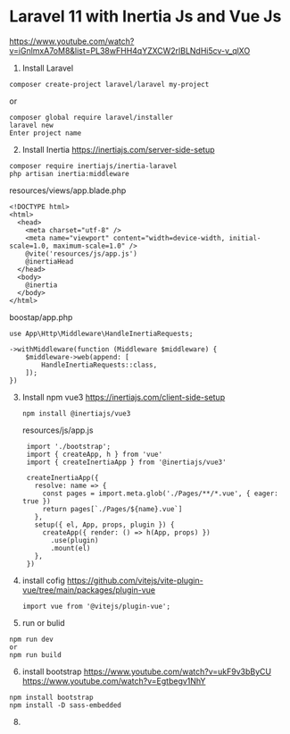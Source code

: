 # Laravel 11 with Inertia Js and Vue Js
https://www.youtube.com/watch?v=iGnlmxA7oM8&list=PL38wFHH4qYZXCW2rlBLNdHi5cv-v_qlXO


1. Install Laravel
  ```
  composer create-project laravel/laravel my-project
  ```
  or
  ```
  composer global require laravel/installer
  laravel new
  Enter project name
  ```

2. Install Inertia
  https://inertiajs.com/server-side-setup
  ```
  composer require inertiajs/inertia-laravel
  php artisan inertia:middleware
  ```

  resources/views/app.blade.php
  ```
  <!DOCTYPE html>
  <html>
    <head>
      <meta charset="utf-8" />
      <meta name="viewport" content="width=device-width, initial-scale=1.0, maximum-scale=1.0" />
      @vite('resources/js/app.js')
      @inertiaHead
    </head>
    <body>
      @inertia
    </body>
  </html>
  ```

  boostap/app.php
  ```
  use App\Http\Middleware\HandleInertiaRequests;

  ->withMiddleware(function (Middleware $middleware) {
      $middleware->web(append: [
          HandleInertiaRequests::class,
      ]);
  })
  ```

3. Install npm vue3
   https://inertiajs.com/client-side-setup
   ```
   npm install @inertiajs/vue3
   ```

   resources/js/app.js
   ```
    import './bootstrap';
    import { createApp, h } from 'vue'
    import { createInertiaApp } from '@inertiajs/vue3'
    
    createInertiaApp({
      resolve: name => {
        const pages = import.meta.glob('./Pages/**/*.vue', { eager: true })
        return pages[`./Pages/${name}.vue`]
      },
      setup({ el, App, props, plugin }) {
        createApp({ render: () => h(App, props) })
          .use(plugin)
          .mount(el)
      },
    })
   ```

4. install cofig 
    https://github.com/vitejs/vite-plugin-vue/tree/main/packages/plugin-vue
    ```
    import vue from '@vitejs/plugin-vue';
    ```

5. run or bulid
  ```
  npm run dev
  or
  npm run build
  ```


6. install bootstrap
   https://www.youtube.com/watch?v=ukF9v3bByCU
   https://www.youtube.com/watch?v=Egtbegv1NhY
  ```
  npm install bootstrap
  npm install -D sass-embedded
  ```

   
   
8. 
   

